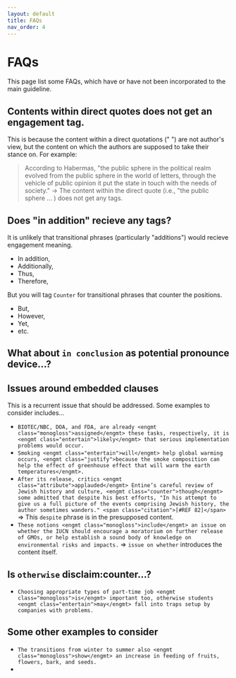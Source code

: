 ```yaml
---
layout: default
title: FAQs
nav_order: 4
---
```


# FAQs
This page list some FAQs, which have or have not been incorporated to the main guideline.

## Contents within direct quotes does not get an engagement tag.
This is because the content within a direct quotations (" ") are not author's view, but the content on which the authors are supposed to take their stance on.
For example:
> <engmt class="attribute">According to Habermas</engmt>, "the public sphere in the political realm evolved from the public sphere in the world of letters, through the vehicle of public opinion it put the state in touch with the needs of society."
-> The content within the direct quote (i.e., "the public sphere ... ) does not get any tags.


## Does "in addition" recieve any tags?

It is unlikely that transitional phrases (particularly "additions") would recieve engagement meaning.
- In addition,
- Additionally,
- Thus,
- Therefore,

But you will tag `Counter` for transitional phrases that counter the positions.
- But,
- However, 
- Yet, 
- etc.

## What about `in conclusion` as potential pronounce device...?

## Issues around embedded clauses
This is a recurrent issue that should be addressed. Some examples to consider includes...
- `BIOTEC/NBC, DOA, and FDA, are already <engmt class="monogloss">assigned</engmt> these tasks, respectively, it is <engmt class="entertain">likely</engmt> that serious implementation problems would occur.`
- `Smoking <engmt class="entertain">will</engmt> help global warming occurs, <engmt class="justify">because the smoke composition can help the effect of greenhouse effect that will warm the earth temperatures</engmt>.`
- `After its release, critics <engmt class="attribute">applauded</engmt> Entine’s careful review of Jewish history and culture, <engmt class="counter">though</engmt> some admitted that despite his best efforts, "In his attempt to give us a full picture of the events comprising Jewish history, the author sometimes wanders." <span class="citation">[#REF 82]</span>`
=> This `despite` phrase is in the presupposed content.
- `These notions <engmt class="monogloss">include</engmt> an issue on whether the IUCN should encourage a moratorium on further release of GMOs, or help establish a sound body of knowledge on environmental risks and impacts.`
=> `issue on whether` introduces the content itself.
 


## Is `otherwise` disclaim:counter...?
- `Choosing appropriate types of part-time job <engmt class="monogloss">is</engmt> important too, otherwise students <engmt class="entertain">may</engmt> fall into traps setup by companies with problems.`





## Some other examples to consider
- `The transitions from winter to summer also <engmt class="monogloss">show</engmt> an increase in feeding of fruits, flowers, bark, and seeds.`
- 